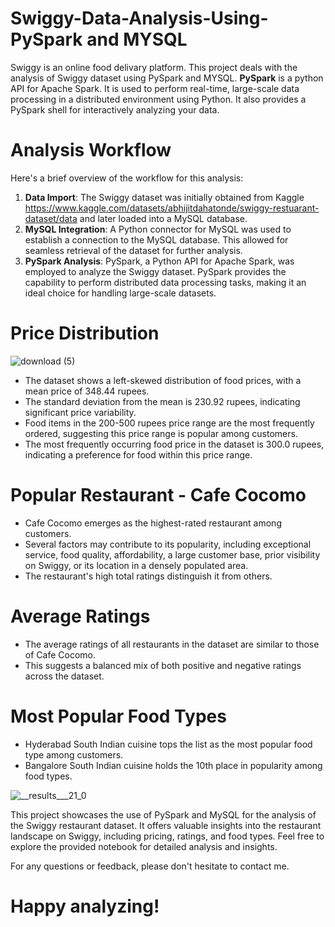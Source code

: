 # Swiggy-Data-Analysis-Using-PySpark and MYSQL

Swiggy is an online food delivary platform. This project deals with the analysis of Swiggy dataset using PySpark and MYSQL.
**PySpark** is a python API for Apache Spark. It is used to perform real-time, large-scale data processing in a distributed environment using Python. It also provides a PySpark shell for interactively analyzing your data.

# Analysis Workflow
Here's a brief overview of the workflow for this analysis:
1. **Data Import**: The Swiggy dataset was initially obtained from Kaggle https://www.kaggle.com/datasets/abhijitdahatonde/swiggy-restuarant-dataset/data and later loaded into a MySQL database.
2. **MySQL Integration**: A Python connector for MySQL was used to establish a connection to the MySQL database. This allowed for seamless retrieval of the dataset for further analysis.
3. **PySpark Analysis**: PySpark, a Python API for Apache Spark, was employed to analyze the Swiggy dataset. PySpark provides the capability to perform distributed data processing tasks, making it an ideal choice for handling large-scale datasets.

# Price Distribution
![download (5)](https://github.com/dayana123456789/Swiggy-Data-Analysis-Using-Spark/assets/99783461/5dd5f3ac-beab-46fa-9509-7fbe9067d30e)

* The dataset shows a left-skewed distribution of food prices, with a mean price of 348.44 rupees.
* The standard deviation from the mean is 230.92 rupees, indicating significant price variability.
* Food items in the 200-500 rupees price range are the most frequently ordered, suggesting this price range is popular among customers.
* The most frequently occurring food price in the dataset is 300.0 rupees, indicating a preference for food within this price range.

# Popular Restaurant - Cafe Cocomo

* Cafe Cocomo emerges as the highest-rated restaurant among customers.
* Several factors may contribute to its popularity, including exceptional service, food quality, affordability, a large customer base, prior visibility on Swiggy, or its location in a 
  densely populated area.
* The restaurant's high total ratings distinguish it from others.

# Average Ratings

* The average ratings of all restaurants in the dataset are similar to those of Cafe Cocomo.
* This suggests a balanced mix of both positive and negative ratings across the dataset.

# Most Popular Food Types

* Hyderabad South Indian cuisine tops the list as the most popular food type among customers.
* Bangalore South Indian cuisine holds the 10th place in popularity among food types.
  
![__results___21_0](https://github.com/dayana123456789/Swiggy-Data-Analysis-Using-Spark/assets/99783461/7674e05a-a6ed-47da-a6d6-1887240114e7)

This project showcases the use of PySpark and MySQL for the analysis of the Swiggy restaurant dataset. It offers valuable insights into the restaurant landscape on Swiggy, including pricing, ratings, and food types. Feel free to explore the provided notebook for detailed analysis and insights.

For any questions or feedback, please don't hesitate to contact me.

# **Happy analyzing!**
